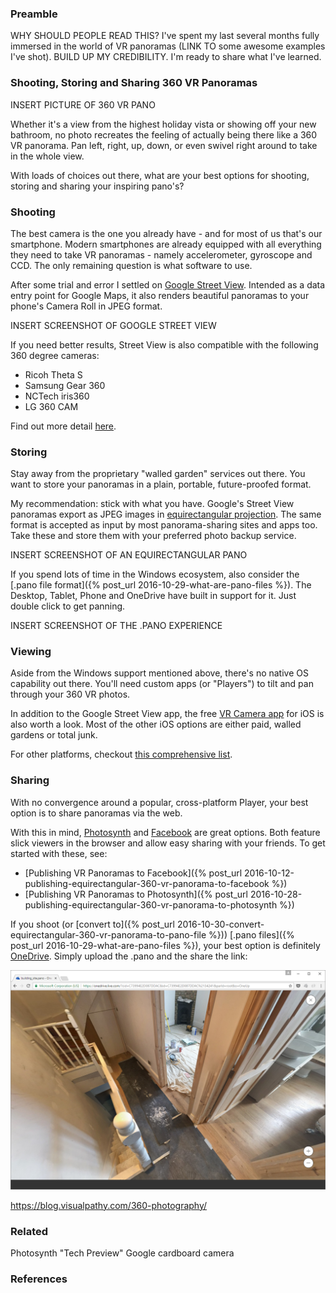 ### Preamble

WHY SHOULD PEOPLE READ THIS? I've spent my last several months fully immersed in the world of VR panoramas (LINK TO some awesome examples I've shot). BUILD UP MY CREDIBILITY. I'm ready to share what I've learned.

### Shooting, Storing and Sharing 360 VR Panoramas

INSERT PICTURE OF 360 VR PANO

Whether it's a view from the highest holiday vista or showing off your new bathroom, no photo recreates the feeling of actually being there like a 360 VR panorama. Pan left, right, up, down, or even swivel right around to take in the whole view.

With loads of choices out there, what are your best options for shooting, storing and sharing your inspiring pano's?

### Shooting

The best camera is the one you already have - and for most of us that's our smartphone. Modern smartphones are already equipped with all everything they need to take VR panoramas - namely accelerometer, gyroscope and CCD. The only remaining question is what software to use.

After some trial and error I settled on <a href="https://www.google.co.uk/streetview/apps/">Google Street View</a>. Intended as a data entry point for Google Maps, it also renders beautiful panoramas to your phone's Camera Roll in JPEG format.

INSERT SCREENSHOT OF GOOGLE STREET VIEW

If you need better results, Street View is also compatible with the following 360 degree cameras:

* Ricoh Theta S
* Samsung Gear 360
* NCTech iris360
* LG 360 CAM

Find out more detail <a href="https://support.google.com/maps/answer/6281877?hl=en" target="_blank">here</a>.

### Storing

Stay away from the proprietary "walled garden" services out there. You want to store your panoramas in a plain, portable, future-proofed format.

My recommendation: stick with what you have. Google's Street View panoramas export as JPEG images in <a href="https://en.wikipedia.org/wiki/Equirectangular_projection" target="_blank">equirectangular projection</a>. The same format is accepted as input by most panorama-sharing sites and apps too. Take these and store them with your preferred photo backup service. 

INSERT SCREENSHOT OF AN EQUIRECTANGULAR PANO

If you spend lots of time in the Windows ecosystem, also consider the [.pano file format]({% post_url 2016-10-29-what-are-pano-files %}). The Desktop, Tablet, Phone and OneDrive have built in support for it. Just double click to get panning.

<!-- 

ADD THESE NOTES LATER ON ONCE THE ARTICLES ARE FINISHED
It's relatively easy to convert from one to the other: 

* Converting from equirectangular projection to .pano
* Converting from .pano to equirectangular projection
-->

INSERT SCREENSHOT OF THE .PANO EXPERIENCE

### Viewing 

Aside from the Windows support mentioned above, there's no native OS capability out there. You'll need custom apps (or "Players") to tilt and pan through your 360 VR photos.

In addition to the Google Street View app, the free <a href="https://appsto.re/gb/2CTBbb.i" target="_blank">VR Camera app</a> for iOS is also worth a look. Most of the other iOS options are either paid, walled gardens or total junk.

For other platforms, checkout <a href="http://wiki.panotools.org/Panorama_Viewers" target="_blank">this comprehensive list</a>.

### Sharing

With no convergence around a popular, cross-platform Player, your best option is to share panoramas via the web. 

With this in mind, <a href="https://photosynth.net/" target="_blank">Photosynth</a> and <a href="http://www.facebook.com" target="_blank">Facebook</a> are great options. Both feature slick viewers in the browser and allow easy sharing with your friends. To get started with these, see:

* [Publishing VR Panoramas to Facebook]({% post_url 2016-10-12-publishing-equirectangular-360-vr-panorama-to-facebook %})
* [Publishing VR Panoramas to Photosynth]({% post_url 2016-10-28-publishing-equirectangular-360-vr-panorama-to-photosynth %})

If you shoot (or [convert to]({% post_url 2016-10-30-convert-equirectangular-360-vr-panorama-to-pano-file %})) [.pano files]({% post_url 2016-10-29-what-are-pano-files %}), your best option is definitely <a href="https://onedrive.live.com/about/en-gb/" target="_blank">OneDrive</a>. Simply upload the .pano and the share the link:

![The OneDrive pano experience](/img/posts/pan-and-tilt-the-onedrive-panorama-experience.png)

https://blog.visualpathy.com/360-photography/

### Related

Photosynth "Tech Preview"
Google cardboard camera

### References